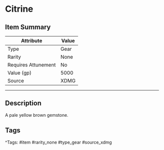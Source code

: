 # Citrine

## Item Summary

| Attribute            | Value                        |
|----------------------|------------------------------|
| Type                 | Gear |
| Rarity               | None             |
| Requires Attunement  | No                |
| Value (gp)           | 5000    |
| Source               | XDMG |

---

## Description

A pale yellow brown gemstone.

## Tags

^Tags: #item #rarity_none #type_gear #source_xdmg